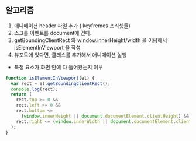 ## 알고리즘

1. 애니메이션 header 파일 추가 ( keyfremes 프리셋들)
2. 스크롤 이벤트를 document에 건다.
3. getBoundingClientRect 와 window.innerHeight/width 을 이용해서 isElementInViewport 을 작성
4. 뷰포트에 있다면, 클래스를 추가해서 애니메이션 실행

- 특정 요소가 화면 안에 다 들어왔는지 여부

```js
function isElementInViewport(el) {
  var rect = el.getBoundingClientRect();
  console.log(rect);
  return (
    rect.top >= 0 &&
    rect.left >= 0 &&
    rect.bottom <=
      (window.innerHeight || document.documentElement.clientHeight) &&
    rect.right <= (window.innerWidth || document.documentElement.clientWidth)
  );
}
```
